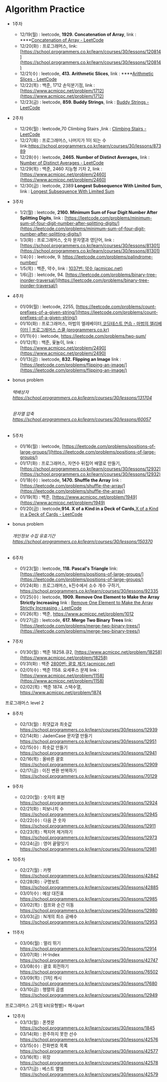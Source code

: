 # Algorithm Practice

- 1주차
    - 12/19(월) : leetcode, **1929. Concatenation of Array**, link : ****[Concatenation of Array - LeetCode](https://leetcode.com/problems/concatenation-of-array/)
    - 12/20(화) : 프로그래머스, link: [https://school.programmers.co.kr/learn/courses/30/lessons/120814](https://school.programmers.co.kr/learn/courses/30/lessons/120814)
    - 12/21(수) : leetcode, **413. Arithmetic Slices**, link : ****[Arithmetic Slices - LeetCode](https://leetcode.com/problems/arithmetic-slices/)
    - 12/22(목) : 백준, 1712 손익분기점, link : [https://www.acmicpc.net/problem/1712](https://www.acmicpc.net/problem/1712)
    - 12/23(금) : leetcode, **859. Buddy Strings**, link : [Buddy Strings - LeetCode](https://leetcode.com/problems/buddy-strings/)
- 2주차
    - 12/26(월) : leetcode,70 Climbing Stairs ,link : [Climbing Stairs - LeetCode](https://leetcode.com/problems/climbing-stairs/)
    - 12/27(화) : 프로그래머스, 나머지가 1이 되는 수link:https://school.programmers.co.kr/learn/courses/30/lessons/87389
    - 12/28(수) : leetcode, **2465. Number of Distinct Averages,** link : [Number of Distinct Averages - LeetCode](https://leetcode.com/problems/number-of-distinct-averages/)
    - 12/29(목) : 백준, 2460 지능형 기차 2, link : [https://www.acmicpc.net/problem/2460](https://www.acmicpc.net/problem/2460)
    - 12/30(금) :  leetcode, 2389 **Longest Subsequence With Limited Sum,** link : [Longest Subsequence With Limited Sum](https://leetcode.com/problems/longest-subsequence-with-limited-sum/)
- 3주차
    - 1/2(월) : leetcode, **2160. Minimum Sum of Four Digit Number After Splitting Digits**, 
    link : [https://leetcode.com/problems/minimum-sum-of-four-digit-number-after-splitting-digits/](https://leetcode.com/problems/minimum-sum-of-four-digit-number-after-splitting-digits/)
    - 1/3(화) : 프로그래머스, 숫자 문자열과 영단어, 
    link : [https://school.programmers.co.kr/learn/courses/30/lessons/81301](https://school.programmers.co.kr/learn/courses/30/lessons/81301)
    - 1/4(수) : leetcode, 9. https://leetcode.com/problems/palindrome-number/
    - 1/5(목) : 백준, 약수, link : [1037번: 약수 (acmicpc.net)](https://www.acmicpc.net/problem/1037)
    - 1/6(금) : leetcode, 94. [https://leetcode.com/problems/binary-tree-inorder-traversal/](https://leetcode.com/problems/binary-tree-inorder-traversal/)
- 4주차
    - 01/09(월) : leetcode, 2255, [https://leetcode.com/problems/count-prefixes-of-a-given-string/](https://leetcode.com/problems/count-prefixes-of-a-given-string/)
    - 01/10(화) : 프로그래머스, 마법의 엘레베이터,[코딩테스트 연습 - 마법의 엘리베이터 | 프로그래머스 스쿨 (programmers.co.kr)](https://school.programmers.co.kr/learn/courses/30/lessons/148653)
    - 01/11(수) : leetcode, https://leetcode.com/problems/two-sum/
    - 01/12(목) : 백준, 윷놀이, link : [https://www.acmicpc.net/problem/2490](https://www.acmicpc.net/problem/2490)
    - 01/13(금) : leetcode, **832. Flipping an Image**
    link : [https://leetcode.com/problems/flipping-an-image/](https://leetcode.com/problems/flipping-an-image/)

- bonus problem
    ###### 택배상자 https://school.programmers.co.kr/learn/courses/30/lessons/131704
    ###### 문자열 압축 https://school.programmers.co.kr/learn/courses/30/lessons/60057
    
- 5주차
    - 01/16(월) : leetcode, [https://leetcode.com/problems/positions-of-large-groups/](https://leetcode.com/problems/positions-of-large-groups/)
    - 01/17(화) : 프로그래머스, 자연수 뒤집어 배열로 만들기, [https://school.programmers.co.kr/learn/courses/30/lessons/12932](https://school.programmers.co.kr/learn/courses/30/lessons/12932)
    - 01/18(수) : leetcode, **1470. Shuffle the Array** 
    link : [https://leetcode.com/problems/shuffle-the-array/](https://leetcode.com/problems/shuffle-the-array/)
    - 01/19(목) : 백준, [https://www.acmicpc.net/problem/1949](https://www.acmicpc.net/problem/1949)
    - 01/20(금) : leetcode,**914. X of a Kind in a Deck of Cards,**[X of a Kind in a Deck of Cards - LeetCode](https://leetcode.com/problems/x-of-a-kind-in-a-deck-of-cards/)
- bonus problem
   ###### 개인정보 수집 유효기간  https://school.programmers.co.kr/learn/courses/30/lessons/150370
- 6주차
    - 01/23(월) : leetcode, **118. Pascal's Triangle**
    link: [https://leetcode.com/problems/positions-of-large-groups/](https://leetcode.com/problems/positions-of-large-groups/)
    - 01/24(화) : 프로그래머스, k진수에서 소수 개수 구하기, https://school.programmers.co.kr/learn/courses/30/lessons/92335
    - 01/25(수) : leetcode, **1909. Remove One Element to Make the Array Strictly Increasing**
    link : [Remove One Element to Make the Array Strictly Increasing - LeetCode](https://leetcode.com/problems/remove-one-element-to-make-the-array-strictly-increasing/)
    - 01/26(목) : 백준, https://www.acmicpc.net/problem/1012
    - 01/27(금) : leetcode, **617. Merge Two Binary Trees**
    link: [https://leetcode.com/problems/merge-two-binary-trees/](https://leetcode.com/problems/merge-two-binary-trees/)
- 7주차
    - 01/30(월) : 백준 18258.큐2, [https://www.acmicpc.net/problem/18258](https://www.acmicpc.net/problem/18258)
    - 01/31(화) : 백준 [2800번: 괄호 제거 (acmicpc.net)](https://www.acmicpc.net/problem/2800)
    - 02/01(수) : 백준 1158. 요세푸스 문제
    link : [https://www.acmicpc.net/problem/1158](https://www.acmicpc.net/problem/1158)
    - 02/02(목) : 백준 1874. 스택수열, https://www.acmicpc.net/problem/1874
    
프로그래머스 level 2
- 8주차
    - 02/13(월) : 최댓값과 최솟값 https://school.programmers.co.kr/learn/courses/30/lessons/12939
    - 02/14(화) : JadenCase 문자열 만들기 https://school.programmers.co.kr/learn/courses/30/lessons/12951
    - 02/15(수) : 최솟값 만들기 https://school.programmers.co.kr/learn/courses/30/lessons/12941
    - 02/16(목) : 올바른 괄호 https://school.programmers.co.kr/learn/courses/30/lessons/12909
    - 02/17(금) : 이진 변환 반복하기 https://school.programmers.co.kr/learn/courses/30/lessons/70129

- 9주차
    - 02/20(월) : 숫자의 표현 https://school.programmers.co.kr/learn/courses/30/lessons/12924
    - 02/21(화) : 피보나치 수 https://school.programmers.co.kr/learn/courses/30/lessons/12945
    - 02/22(수) : 다음 큰 숫자 https://school.programmers.co.kr/learn/courses/30/lessons/12911
    - 02/23(목) : 짝지어 제거하기 https://school.programmers.co.kr/learn/courses/30/lessons/12973
    - 02/24(금) : 영어 끝말잇기 https://school.programmers.co.kr/learn/courses/30/lessons/12981

- 10주차
    - 02/27(월) : 카펫 https://school.programmers.co.kr/learn/courses/30/lessons/42842
    - 02/28(화) : 구명보트 https://school.programmers.co.kr/learn/courses/30/lessons/42885
    - 03/01(수) : 예상 대진표 https://school.programmers.co.kr/learn/courses/30/lessons/12985
    - 03/02(목) : 점프와 순간 이동 https://school.programmers.co.kr/learn/courses/30/lessons/12980
    - 03/03(금) : N개의 최소 공배수 https://school.programmers.co.kr/learn/courses/30/lessons/12953

- 11주차
    - 03/06(월) : 멀리 뛰기 https://school.programmers.co.kr/learn/courses/30/lessons/12914
    - 03/07(화) : H-Index https://school.programmers.co.kr/learn/courses/30/lessons/42747
    - 03/08(수) : 괄호 회전하기 https://school.programmers.co.kr/learn/courses/30/lessons/76502
    - 03/09(목) : [1차] 캐시 https://school.programmers.co.kr/learn/courses/30/lessons/17680
    - 03/10(금) : 행렬의 곱셈 https://school.programmers.co.kr/learn/courses/30/lessons/12949

프로그래머스 고득점 kit(유형별)<
해시part
- 12주차
    - 03/13(월) : 폰켓몬 https://school.programmers.co.kr/learn/courses/30/lessons/1845
    - 03/14(화) : 완주하지 못한 선수 https://school.programmers.co.kr/learn/courses/30/lessons/42576
    - 03/15(수) : 전화번호 목록 https://school.programmers.co.kr/learn/courses/30/lessons/42577
    - 03/16(목) : 위장 https://school.programmers.co.kr/learn/courses/30/lessons/42578
    - 03/17(금) : 베스트 앨범 https://school.programmers.co.kr/learn/courses/30/lessons/42579    
